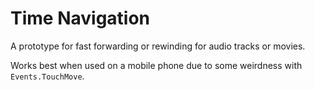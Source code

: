 # Time Navigation

A prototype for fast forwarding or rewinding for audio tracks or movies.

Works best when used on a mobile phone due to some weirdness with `Events.TouchMove`.
